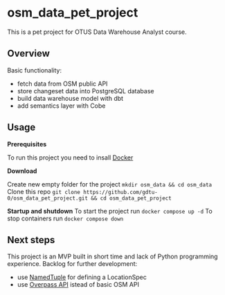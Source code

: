 # osm_data_pet_project
This is a pet project for OTUS Data Warehouse Analyst course.

## Overview

Basic functionality:
- fetch data from OSM public API
- store changeset data into PostgreSQL database
- build data warehouse model with dbt
- add semantics layer with Cobe

## Usage

**Prerequisites**

To run this project you need to insall [Docker](https://www.docker.com/)

**Download**

Create new empty folder for the project `mkdir osm_data && cd osm_data` 
Clone this repo `git clone https://github.com/gdtu-0/osm_data_pet_project.git && cd osm_data_pet_project` 

**Startup and shutdown**
To start the project run `docker compose up -d` 
To stop containers run `docker compose down` 

## Next steps

This project is an MVP built in short time and lack of Python programming experience.
Backlog for further development:
- use [NamedTuple](https://docs.python.org/3/library/collections.html#collections.namedtuple) for defining a LocationSpec
- use [Overpass API](https://wiki.openstreetmap.org/wiki/Overpass_API) istead of basic OSM API